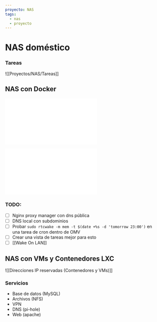 ```yaml
---
proyecto: NAS
tags:
  - nas
  - proyecto
---
```

# NAS doméstico

### Tareas
![[Proyectos/NAS/Tareas]]

## NAS con Docker
![Contenedores de Docker](Contenedores%20de%20Docker.md)    

![OpenMediaVault](Instalación%20de%20OpenMediaVault.md)    

### TODO:   
- [ ] Nginx proxy manager con dns pública
- [ ] DNS local con subdominios
- [ ] Probar `sudo rtcwake -m mem -t $(date +%s -d 'tomorrow 23:00')` en una tarea de cron dentro de OMV
- [ ] Crear una vista de tareas mejor para esto
- [ ] [[Wake On LAN]]

## NAS con VMs y Contenedores LXC
![[Direcciones IP reservadas (Contenedores y VMs)]]
### Servicios
- Base de datos (MySQL)
- Archivos (NFS)
- VPN
- DNS (pi-hole)
- Web (apache)

